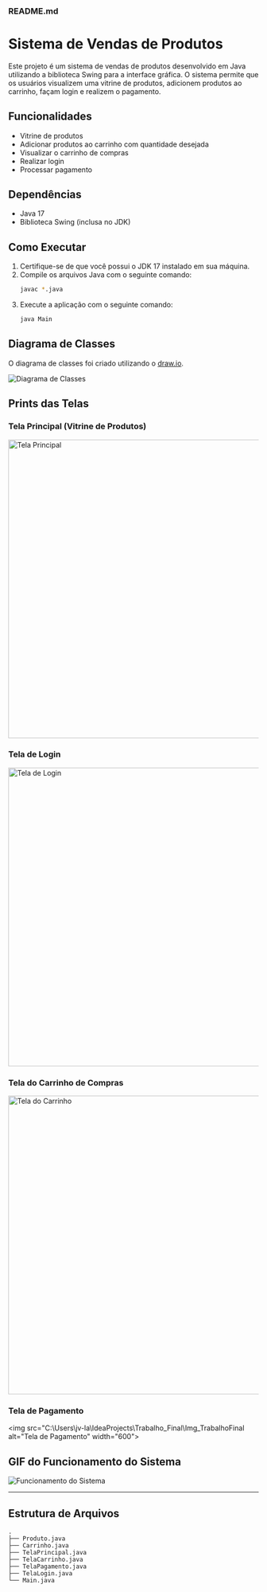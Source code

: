 ### README.md

# Sistema de Vendas de Produtos

Este projeto é um sistema de vendas de produtos desenvolvido em Java utilizando a biblioteca Swing para a interface gráfica. O sistema permite que os usuários visualizem uma vitrine de produtos, adicionem produtos ao carrinho, façam login e realizem o pagamento.

## Funcionalidades

- Vitrine de produtos
- Adicionar produtos ao carrinho com quantidade desejada
- Visualizar o carrinho de compras
- Realizar login
- Processar pagamento

## Dependências

- Java 17
- Biblioteca Swing (inclusa no JDK)

## Como Executar

1. Certifique-se de que você possui o JDK 17 instalado em sua máquina.
2. Compile os arquivos Java com o seguinte comando:
   ```sh
   javac *.java
   ```
3. Execute a aplicação com o seguinte comando:
   ```sh
   java Main
   ```

## Diagrama de Classes

O diagrama de classes foi criado utilizando o [draw.io](https://www.draw.io/).

![Diagrama de Classes](https://your-diagram-link.png)

## Prints das Telas

### Tela Principal (Vitrine de Produtos)

<img src="https://your-screenshot-link.png" alt="Tela Principal" width="600">

### Tela de Login

<img src="https://your-screenshot-link.png" alt="Tela de Login" width="600">

### Tela do Carrinho de Compras

<img src="https://your-screenshot-link.png" alt="Tela do Carrinho" width="600">

### Tela de Pagamento

<img src="C:\Users\jv-la\IdeaProjects\Trabalho_Final\Img_TrabalhoFinal alt="Tela de Pagamento" width="600">

## GIF do Funcionamento do Sistema

![Funcionamento do Sistema](https://your-gif-link.gif)

---

## Estrutura de Arquivos

```
.
├── Produto.java
├── Carrinho.java
├── TelaPrincipal.java
├── TelaCarrinho.java
├── TelaPagamento.java
├── TelaLogin.java
└── Main.java
```
